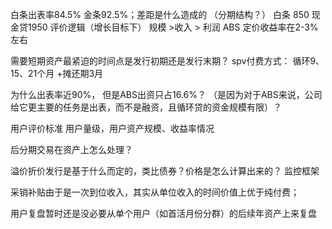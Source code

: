 

白条出表率84.5%  金条92.5%；差距是什么造成的  （分期结构？）
白条 850  现金贷1950
评价逻辑（增长目标下） 规模  >收入 > 利润
ABS 定价收益率在2-3%左右


需要短期资产最紧迫的时间点是发行初期还是发行末期？
spv付费方式： 循环9、15、21个月 +摊还期3月


为什么出表率近90%， 但是ABS出资只占16.6%？
（是因为对于ABS来说，公司给它更主要的任务是出表，而不是融资，且循环贷的资金规模有限）？


用户评价标准
用户量级，用户资产规模、收益率情况


后分期交易在资产上怎么处理？


溢价折价发行是基于什么而定的，类比债券？价格是怎么计算出来的？
监控框架


采销补贴由于是一次到位收入，其实从单位收入的时间价值上优于纯付费；


用户复盘暂时还是没必要从单个用户（如首活月份分群）的后续年资产上来复盘




